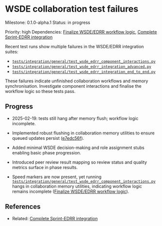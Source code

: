 # WSDE collaboration test failures
Milestone: 0.1.0-alpha.1
Status: in progress

Priority: high
Dependencies: [Finalize WSDE/EDRR workflow logic](Finalize-WSDE-EDRR-workflow-logic.md), [Complete Sprint-EDRR integration](Complete-Sprint-EDRR-integration.md)


Recent test runs show multiple failures in the WSDE/EDRR integration suites:
- [`tests/integration/general/test_wsde_edrr_component_interactions.py`](../tests/integration/general/test_wsde_edrr_component_interactions.py)
- [`tests/integration/general/test_wsde_edrr_integration_advanced.py`](../tests/integration/general/test_wsde_edrr_integration_advanced.py)
- [`tests/integration/general/test_wsde_edrr_integration_end_to_end.py`](../tests/integration/general/test_wsde_edrr_integration_end_to_end.py)

These failures indicate unfinished collaboration workflows and memory synchronisation. Investigate component interactions and finalise the workflow logic so these tests pass.

## Progress
- 2025-02-19: tests still hang after memory flush; workflow logic incomplete.

- Implemented robust flushing in collaboration memory utilities to ensure queued updates persist ([e7edc56f](../commit/e7edc56f)).
- Added minimal WSDE decision-making and role assignment stubs enabling basic phase progression.
- Introduced peer review result mapping so review status and quality metrics surface in phase results.
- Speed markers are now present, yet running [`tests/integration/general/test_wsde_edrr_component_interactions.py`](../tests/integration/general/test_wsde_edrr_component_interactions.py) hangs in collaboration memory utilities, indicating workflow logic remains incomplete ([Finalize WSDE/EDRR workflow logic](Finalize-WSDE-EDRR-workflow-logic.md)).

## References

- Related: [Complete Sprint-EDRR integration](Complete-Sprint-EDRR-integration.md)
